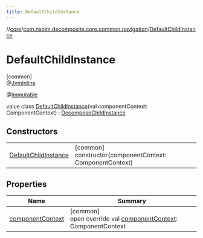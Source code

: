 ```yaml
---
title: DefaultChildInstance
---
```

//[core](../../../index.html)/[com.nxoim.decomposite.core.common.navigation](../index.html)/[DefaultChildInstance](index.html)



# DefaultChildInstance



[common]\
@[JvmInline](https://kotlinlang.org/api/latest/jvm/stdlib/kotlin.jvm/-jvm-inline/index.html)



@[Immutable](https://developer.android.com/reference/kotlin/androidx/compose/runtime/Immutable.html)



value class [DefaultChildInstance](index.html)(val componentContext: ComponentContext) : [DecomposeChildInstance](../-decompose-child-instance/index.html)



## Constructors


| | |
|---|---|
| [DefaultChildInstance](-default-child-instance.html) | [common]<br>constructor(componentContext: ComponentContext) |


## Properties


| Name | Summary |
|---|---|
| [componentContext](component-context.html) | [common]<br>open override val [componentContext](component-context.html): ComponentContext |

